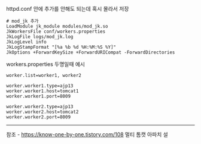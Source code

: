 













httpd.conf 안에 추가를 안해도 되는데 혹시 몰라서 저장
```
# mod_jk 추가
LoadModule jk_module modules/mod_jk.so
JkWorkersFile conf/workers.properties
JkLogFile logs/mod_jk.log
JkLogLevel info
JkLogStampFormat "[%a %b %d %H:%M:%S %Y]"
JkOptions +ForwardKeySize +ForwardURICompat -ForwardDirectories
```


workers.properties 두명일때 예시

```
worker.list=worker1, worker2

worker.worker1.type=ajp13
worker.worker1.host=tomcat1
worker.worker1.port=8009

worker.worker2.type=ajp13
worker.worker2.host=tomcat2
worker.worker2.port=8009

```






---
참조 - https://know-one-by-one.tistory.com/108 멀티 톰캣 아파치 설